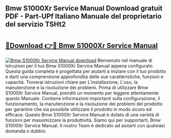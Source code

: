 ## Bmw S1000Xr Service Manual Download gratuit PDF - Part-UPf Italiano Manuale del proprietario del servizio TSHt2

# <h2><a href="http://dfcubh.blite.top/?on=Bmw+S1000Xr+Service+Manual">🔗Download 👉🔴 Bmw S1000Xr Service Manual</a></h2>

[![Bmw S1000Xr Service Manual download](https://i.imgur.com/lujVjoI.png)](http://dfcubh.blite.top/?on=Bmw+S1000Xr+Service+Manual)
Benvenuto nel manuale di Istruzioni per il tuo Bmw S1000Xr Service Manual appena configurato. Questa guida completa è progettata per aiutarti a iniziare con il tuo prodotto e darti una comprensione approfondita delle sue caratteristiche, funzioni e capacità. Troverai istruzioni chiare per L'installazione, L'uso, la manutenzione e la risoluzione dei problemi. Prima di utilizzare Bmw S1000Xr Service Manual, prenditi un momento per leggere attentamente questo Manuale. Contiene informazioni importanti sulla configurazione, il funzionamento, la manutenzione e la risoluzione dei problemi del prodotto per garantire che sia possibile utilizzare il prodotto in modo sicuro ed efficace. Questo Bmw S1000Xr Service Manual è dotato di una varietà di funzioni per massimizzare la produttività. Siamo qui per supportarti, Bmw S1000Xr Service Manual. Il nostro Team è dedicato ad aiutarti con qualsiasi domanda o dubbio.
